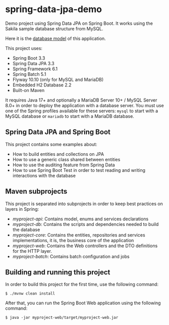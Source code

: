# spring-data-jpa-demo

Demo project using Spring Data JPA on Spring Boot. It works using the Sakila sample database structure from MySQL.

Here it is the [database model](https://dev.mysql.com/doc/sakila/en/sakila-structure.html) of this application.

This project uses:

- Spring Boot 3.3
- Spring Data JPA 3.3
- Spring Framework 6.1
- Spring Batch 5.1
- Flyway 10.10 (only for MySQL and MariaDB)
- Embedded H2 Database 2.2
- Built-on Maven

It requires Java 17+ and optionally a MariaDB Server 10+ / MySQL Server 8.0+ in order to deploy the application with a
database server. You must use one of the Spring profiles available for these servers: `mysql` to start with a MySQL
database or `mariadb` to start with a MariaDB database.

## Spring Data JPA and Spring Boot

This project contains some examples about:

- How to build entities and collections on JPA
- How to use a generic class shared between entities
- How to use the auditing feature from Spring Data
- How to use Spring Boot Test in order to test reading and writing interactions with the database

## Maven subprojects

This project is separated into subprojects in order to keep best practices on layers in Spring:

- *myproject-api*: Contains model, enums and services declarations
- *myproject-db*: Contains the scripts and dependencies needed to build the database
- *myproject-core*: Contains the entities, repositories and services implementations, it is, the business core of the application
- *myproject-web*: Contains the Web controllers and the DTO definitions for the HTTP layer.
- *myproject-batch*: Contains batch configuration and jobs

## Building and running this project

In order to build this project for the first time, use the following command:

    $ ./mvnw clean install
  
 After that, you can run the Spring Boot Web application using the following command:
 
    $ java -jar myproject-web/target/myproject-web.jar
